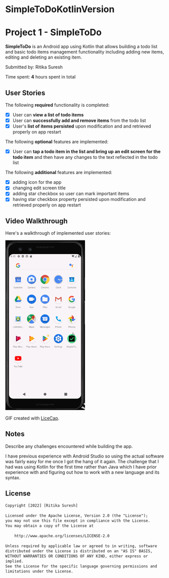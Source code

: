 # SimpleToDoKotlinVersion

# Project 1 - SimpleToDo

**SimpleToDo** is an Android app using Kotlin that allows building a todo list and basic todo items management functionality including adding new items, editing and deleting an existing item.

Submitted by: Ritika Suresh

Time spent: **4** hours spent in total

## User Stories

The following **required** functionality is completed:

* [x] User can **view a list of todo items**
* [x] User can **successfully add and remove items** from the todo list
* [x] User's **list of items persisted** upon modification and and retrieved properly on app restart

The following **optional** features are implemented:

* [x] User can **tap a todo item in the list and bring up an edit screen for the todo item** and then have any changes to the text reflected in the todo list

The following **additional** features are implemented:

* [x] adding icon for the app
* [x] changing edit screen title
* [x] adding star checkbox so user can mark important items
* [x] having star checkbox property persisted upon modification and retrieved properly on app restart

## Video Walkthrough

Here's a walkthrough of implemented user stories:

<img src='SimpleToDoGIF.gif' width=50% height=50% />

GIF created with [LiceCap](http://www.cockos.com/licecap/).

## Notes

Describe any challenges encountered while building the app.

I have previous experience with Android Studio so using the actual software was fairly easy for me once I got the hang of it again. The challenge that I had was using Kotlin for the first time rather than Java which I have prior experience with and figuring out how to work with a new language and its syntax.

## License

    Copyright [2022] [Ritika Suresh]

    Licensed under the Apache License, Version 2.0 (the "License");
    you may not use this file except in compliance with the License.
    You may obtain a copy of the License at

        http://www.apache.org/licenses/LICENSE-2.0

    Unless required by applicable law or agreed to in writing, software
    distributed under the License is distributed on an "AS IS" BASIS,
    WITHOUT WARRANTIES OR CONDITIONS OF ANY KIND, either express or implied.
    See the License for the specific language governing permissions and
    limitations under the License.
